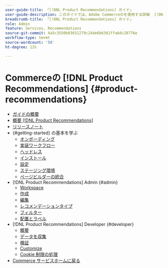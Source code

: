 ```yaml
---
user-guide-title: 「[!DNL Product Recommendations] ガイド」
user-guide-description: このガイドでは、Adobe Commerceのを使用する詳細  [!DNL Product Recommendations]  手順を説明します。
breadcrumb-title: 「[!DNL Product Recommendations] ガイド」
role: Admin
feature: Services, Recommendations
source-git-commit: 4a5c3550b03651279c24de6b6361ffa6dc28776e
workflow-type: tm+mt
source-wordcount: '58'
ht-degree: 12%

---
```


# Commerceの [!DNL Product Recommendations] {#product-recommendations}

- [ガイドの概要](guide-overview.md)
- [概要  [!DNL Product Recommendations]](overview.md)
- [リリースノート](release-notes.md)
- {#getting-started} の基本を学ぶ
   - [オンボーディング](onboarding.md)
   - [実装ワークフロー](implementation-workflow.md)
   - [ヘッドレス](headless.md)
   - [インストール](install-configure.md)
   - [設定](settings.md)
   - [ステージング環境](staging-environment.md)
   - [ページビルダーの統合](page-builder.md)
- [!DNL Product Recommendations] Admin {#admin}
   - [Workspace](workspace.md)
   - [作成](create.md)
   - [編集](edit.md)
   - [レコメンデーションタイプ](type.md)
   - [フィルター](filters.md)
   - [配置とラベル](placement.md)
- [!DNL Product Recommendations] Developer {#developer}
   - [概要](development-overview.md)
   - [データを収集](events.md)
   - [検証](verify.md)
   - [Customize](customize.md)
   - [Cookie 制限の処理](setting-cookie.md)
- [Commerce サービスホームに戻る ](https://experienceleague.adobe.com/docs/commerce-merchant-services/user-guides/home.html)